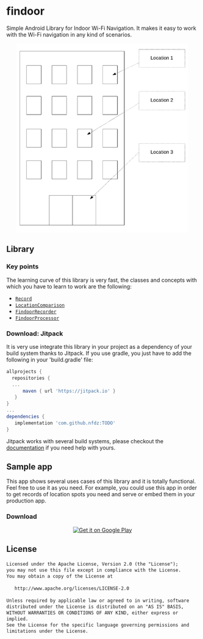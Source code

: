 # findoor

Simple Android Library for Indoor Wi-Fi Navigation. It makes it easy to work with the Wi-Fi navigation in any kind of scenarios.

<p align="center">
  <img src="dev/dummy-scenario.png?raw=true" alt="Dummy scenario"/>
</p>

## Library

### Key points
The learning curve of this library is very fast, the classes and concepts with which you have to learn to work are the following:
 * [`Record`]()
 * [`LocationComparison`]()
 * [`FindoorRecorder`]()
 * [`FindoorProcessor`]()

### Download: Jitpack

It is very use integrate this library in your project as a dependency of your build system thanks to Jitpack. If you use gradle, you just have to add the following in your 'build.gradle' file:

   ```gradle
   allprojects {
	 repositories {
	 ...
         maven { url 'https://jitpack.io' }
      }
   }
   ...
   dependencies {
      implementation 'com.github.nfdz:TODO'
   }
   ```

Jitpack works with several build systems, please checkout the [documentation](https://jitpack.io/docs/BUILDING/) if you need help with yours.

## Sample app

This app shows several uses cases of this library and it is totally functional. Feel free to use it as you need. For example, you could use this app in order to get records of location spots you need and serve or embed them in your production app.

### Download

<p align="center"><a href="https://play.google.com/store/apps/details?id=io.github.nfdz.TODO">
  <img width="250" src="https://play.google.com/intl/en_us/badges/images/generic/en_badge_web_generic.png?raw=true" alt="Get it on Google Play"/>
</a></p>

## License

    Licensed under the Apache License, Version 2.0 (the "License");
    you may not use this file except in compliance with the License.
    You may obtain a copy of the License at

       http://www.apache.org/licenses/LICENSE-2.0

    Unless required by applicable law or agreed to in writing, software
    distributed under the License is distributed on an "AS IS" BASIS,
    WITHOUT WARRANTIES OR CONDITIONS OF ANY KIND, either express or implied.
    See the License for the specific language governing permissions and
    limitations under the License.

